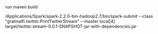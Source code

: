 run maven build

/Applications/Spark/spark-2.2.0-bin-hadoop2.7/bin/spark-submit --class "gratinalfi.twitter.PrintTwitterStream" --master local[4]  target/twitter.stream-0.0.1-SNAPSHOT-jar-with-dependencies.jar 


